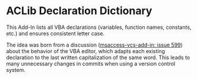 # ACLib Declaration Dictionary
This Add-In lists all VBA declarations (variables, function names, constants, etc.) and ensures consistent letter case.

The idea was born from a discussion ([msaccess-vcs-add-in: issue 599](https://github.com/joyfullservice/msaccess-vcs-addin/issues/599)) about the behavior of the VBA editor, which adapts each existing declaration to the last written capitalization of the same word. This leads to many unnecessary changes in commits when using a version control system. 
